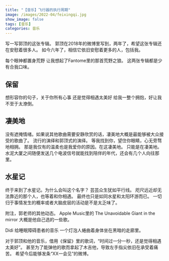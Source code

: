 ```yaml
---
title: "【音乐】飞行器的执行周期"
image: /images/2022-04/feixingqi.jpg
show_image: false
tags: [音乐]
categories: 音乐
---
```

写一写郭顶的这张专辑。
郭顶在2018年的微博里写到，两年了，希望这张专辑还在安慰着很多人。
如今六年了，相信它依旧安慰着更多的人，包括我。

每个眼神都置身荒野
让我想起了Fantome里的那首荒野之狼。
这两张专辑都是少有合我口味。

## 保留
想形容你的句子，关于你所有心事
还是觉得相遇太美好
给我一整个拥抱，好让我不至于太潦倒。

## 凄美地
没有遮掩情绪。如果说其他歌曲需要安静欣赏的话，凄美地大概是最能够被大众接受的歌曲了。
流行的演绎和郭顶式的演绎。
等我找到你，望住你眼睛，心无旁骛地相拥。
那是我仅有的温柔也是我爱你的原因。在这凄美地。
只能是在凄美地。
水泥大厦之间随便发送几个电波信号就能找到陪伴的年代，还会有几个人向往那里。

## 水星记
终于来到了水星记。为什么会叫这个名字？
芸芸众生犹如平行线。
咫尺远近却无法靠近的那个人，也等着和你相遇。
最终也只是如同水星和太阳环游而已。
一切归于事情发生的概率或者大脑皮层的活动是不是太乏味了。

附注，郭老师的其他动态。
Apple Music里的 The Unavoidable Giant in the mirror
大概是他自己选的一些歌。

Didi 给睡眠障碍患者的音乐
一个灯泡人蜷曲着身体坐在黑暗的走廊里。

对于郭顶和他的音乐，借用《保留》里的歌词，“时间过一分一秒，还是觉得相遇太美好”。
甚至为了能弹他的歌而拿起了木吉他，导致左手指尖依旧在承受着痛苦。
希望今后能够发条“XX一会见”的微博。
